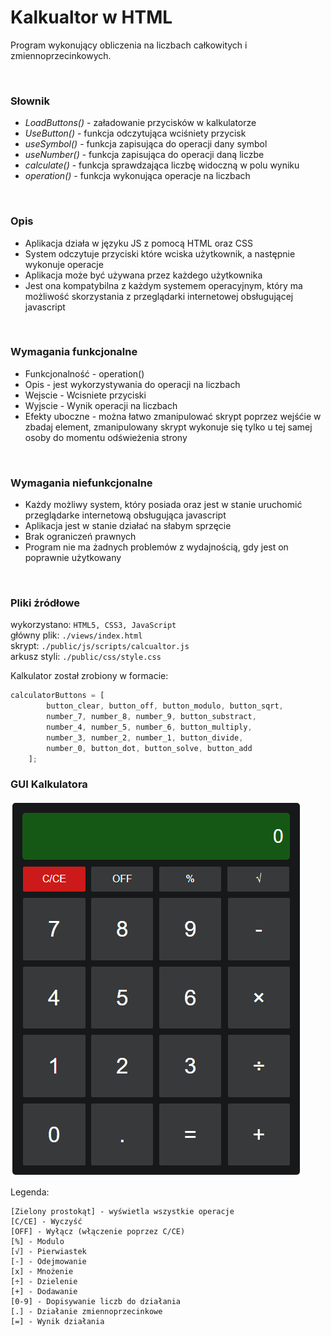 # Kalkualtor w HTML
Program wykonujący obliczenia na liczbach całkowitych i zmiennoprzecinkowych.

<br/>

### Słownik
- *LoadButtons()* - załadowanie przycisków w kalkulatorze
- *UseButton()* - funkcja odczytująca wciśniety przycisk
- *useSymbol()* - funkcja zapisująca do operacji dany symbol
- *useNumber()* - funkcja zapisująca do operacji daną liczbe
- *calculate()* - funkcja sprawdzająca liczbę widoczną w polu wyniku
- *operation()* - funkcja wykonująca operacje na liczbach
<br/>

### Opis
- Aplikacja działa w języku JS z pomocą HTML oraz CSS
- System odczytuje przyciski które wciska użytkownik, a następnie wykonuje operacje
- Aplikacja może być używana przez każdego użytkownika
- Jest ona kompatybilna z każdym systemem operacyjnym, który ma możliwość skorzystania z przeglądarki internetowej obsługującej javascript

<br/>

### Wymagania funkcjonalne
- Funkcjonalność - operation()
- Opis - jest wykorzystywania do operacji na liczbach
- Wejscie - Wcisniete przyciski
- Wyjscie - Wynik operacji na liczbach
- Efekty uboczne - można łatwo zmanipulować skrypt poprzez wejśćie w zbadaj element, zmanipulowany skrypt wykonuje się tylko u tej samej osoby do momentu odświeżenia strony

<br/>

### Wymagania niefunkcjonalne
- Każdy możliwy system, który posiada oraz jest w stanie uruchomić przeglądarke internetową obsługująca javascript
- Aplikacja jest w stanie działać na słabym sprzęcie
- Brak ograniczeń prawnych
- Program nie ma żadnych problemów z wydajnością, gdy jest on poprawnie użytkowany

<br/>

### Pliki źródłowe

wykorzystano: `HTML5, CSS3, JavaScript`<br/>
główny plik: `./views/index.html`<br/>
skrypt: `./public/js/scripts/calcualtor.js`<br/>
arkusz styli: `./public/css/style.css`

Kalkulator został zrobiony w formacie:
```js
calculatorButtons = [
        button_clear, button_off, button_modulo, button_sqrt,
        number_7, number_8, number_9, button_substract,
        number_4, number_5, number_6, button_multiply,
        number_3, number_2, number_1, button_divide,
        number_0, button_dot, button_solve, button_add
    ];
```

### GUI Kalkulatora
![zdjecie kalkulatora](Screenshots/01.png)

Legenda:
```
[Zielony prostokąt] - wyświetla wszystkie operacje
[C/CE] - Wyczyść
[OFF] - Wyłącz (włączenie poprzez C/CE)
[%] - Modulo
[√] - Pierwiastek
[-] - Odejmowanie
[x] - Mnożenie
[÷] - Dzielenie
[+] - Dodawanie
[0-9] - Dopisywanie liczb do działania
[.] - Działanie zmiennoprzecinkowe
[=] - Wynik działania
```
